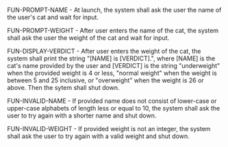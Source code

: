 FUN-PROMPT-NAME - At launch, the system shall ask the user the name of the user's cat and wait for input.

FUN-PROMPT-WEIGHT - After user enters the name of the cat, the system shall ask the user the weight of the cat and wait for input.

FUN-DISPLAY-VERDICT - After user enters the weight of the cat, the system shall print the string "[NAME] is [VERDICT].", where [NAME] is the cat's name provided by the user and [VERDICT] is the string "underweight" when the provided weight is 4 or less, "normal weight" when the weight is between 5 and 25 inclusive, or "overweight" when the weight is 26 or above.  Then the sytem shall shut down.

FUN-INVALID-NAME - If provided name does not consist of lower-case or upper-case alphabets of length less or equal to 10, the system shall ask the user to try again with a shorter name and shut down.

FUN-INVALID-WEIGHT - If provided weight is not an integer, the system shall ask the user to try again with a valid weight and shut down.
